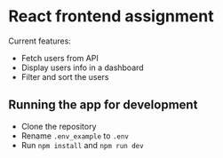 # React frontend assignment

Current features:

- Fetch users from API
- Display users info in a dashboard
- Filter and sort the users

## Running the app for development

- Clone the repository
- Rename `.env_example` to `.env`
- Run `npm install` and `npm run dev`
